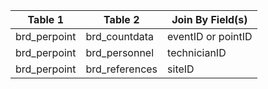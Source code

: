 |Table 1|Table 2|Join By Field(s)|
|------------|--------------|------------------|
|brd_perpoint|brd_countdata|eventID or pointID|
|brd_perpoint|brd_personnel|technicianID|
|brd_perpoint|brd_references|siteID|
